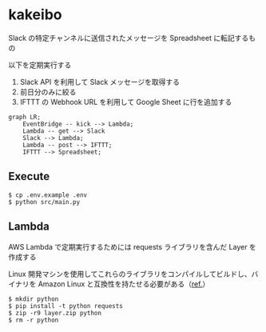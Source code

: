 # kakeibo

Slack の特定チャンネルに送信されたメッセージを Spreadsheet に転記するもの

以下を定期実行する

1. Slack API を利用して Slack メッセージを取得する
2. 前日分のみに絞る
3. IFTTT の Webhook URL を利用して Google Sheet に行を追加する

```mermaid
graph LR;
    EventBridge -- kick --> Lambda;
    Lambda -- get --> Slack
    Slack --> Lambda;
    Lambda -- post --> IFTTT;
    IFTTT --> Spreadsheet;
```

## Execute

```
$ cp .env.example .env
$ python src/main.py
```

## Lambda

AWS Lambda で定期実行するためには requests ライブラリを含んだ Layer を作成する

Linux 開発マシンを使用してこれらのライブラリをコンパイルしてビルドし、バイナリを Amazon Linux と互換性を持たせる必要がある（[ref.](https://docs.aws.amazon.com/ja_jp/lambda/latest/dg/configuration-layers.html)）

```
$ mkdir python
$ pip install -t python requests
$ zip -r9 layer.zip python
$ rm -r python
```

